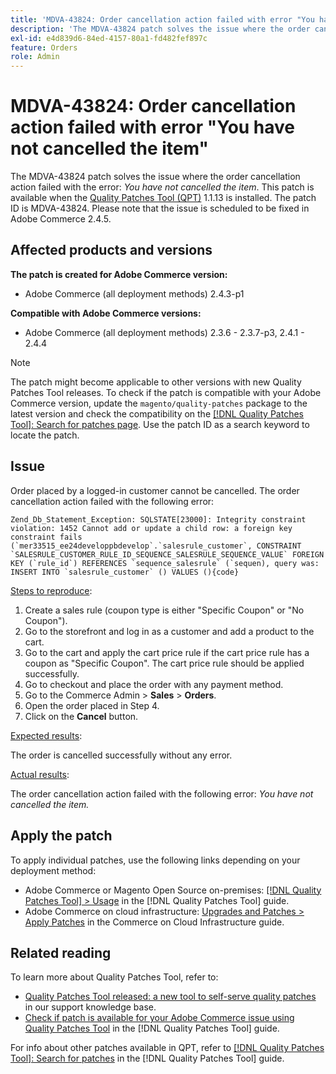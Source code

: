 ```yaml
---
title: 'MDVA-43824: Order cancellation action failed with error "You have not cancelled the item"'
description: 'The MDVA-43824 patch solves the issue where the order cancellation action failed with the error: *You have not cancelled the item*. This patch is available when the [Quality Patches Tool (QPT)](https://experienceleague.adobe.com/en/docs/commerce-knowledge-base/kb/announcements/commerce-announcements/magento-quality-patches-released-new-tool-to-self-serve-quality-patches) 1.1.13 is installed. The patch ID is MDVA-43824. Please note that the issue is scheduled to be fixed in Adobe Commerce 2.4.5.'
exl-id: e4d839d6-84ed-4157-80a1-fd482fef897c
feature: Orders
role: Admin
---
```

# MDVA-43824: Order cancellation action failed with error "You have not cancelled the item"

The MDVA-43824 patch solves the issue where the order cancellation action failed with the error: *You have not cancelled the item*. This patch is available when the [Quality Patches Tool (QPT)](https://experienceleague.adobe.com/en/docs/commerce-knowledge-base/kb/announcements/commerce-announcements/magento-quality-patches-released-new-tool-to-self-serve-quality-patches) 1.1.13 is installed. The patch ID is MDVA-43824. Please note that the issue is scheduled to be fixed in Adobe Commerce 2.4.5.

## Affected products and versions

**The patch is created for Adobe Commerce version:**

* Adobe Commerce (all deployment methods) 2.4.3-p1

**Compatible with Adobe Commerce versions:**

* Adobe Commerce (all deployment methods) 2.3.6 - 2.3.7-p3, 2.4.1 - 2.4.4

>[!NOTE]
>
>The patch might become applicable to other versions with new Quality Patches Tool releases. To check if the patch is compatible with your Adobe Commerce version, update the `magento/quality-patches` package to the latest version and check the compatibility on the [[!DNL Quality Patches Tool]: Search for patches page](https://experienceleague.adobe.com/en/docs/commerce-knowledge-base/kb/announcements/commerce-announcements/magento-quality-patches-released-new-tool-to-self-serve-quality-patches). Use the patch ID as a search keyword to locate the patch.

## Issue

Order placed by a logged-in customer cannot be cancelled. The order cancellation action failed with the following error:

```
Zend_Db_Statement_Exception: SQLSTATE[23000]: Integrity constraint violation: 1452 Cannot add or update a child row: a foreign key constraint fails (`mer33515_ee24developpbdevelop`.`salesrule_customer`, CONSTRAINT `SALESRULE_CUSTOMER_RULE_ID_SEQUENCE_SALESRULE_SEQUENCE_VALUE` FOREIGN KEY (`rule_id`) REFERENCES `sequence_salesrule` (`sequen), query was: INSERT INTO `salesrule_customer` () VALUES (){code}
```

<u>Steps to reproduce</u>:

1. Create a sales rule (coupon type is either "Specific Coupon" or "No Coupon").
1. Go to the storefront and log in as a customer and add a product to the cart.
1. Go to the cart and apply the cart price rule if the cart price rule has a coupon as "Specific Coupon". The cart price rule should be applied successfully.
1. Go to checkout and place the order with any payment method.
1. Go to the Commerce Admin > **Sales** > **Orders**.
1. Open the order placed in Step 4.
1. Click on the **Cancel** button.

<u>Expected results</u>:

The order is cancelled successfully without any error.

<u>Actual results</u>:

The order cancellation action failed with the following error: *You have not cancelled the item.*

## Apply the patch

To apply individual patches, use the following links depending on your deployment method:

* Adobe Commerce or Magento Open Source on-premises: [[!DNL Quality Patches Tool] > Usage](/help/tools/quality-patches-tool/usage.md) in the [!DNL Quality Patches Tool] guide.
* Adobe Commerce on cloud infrastructure: [Upgrades and Patches > Apply Patches](https://experienceleague.adobe.com/docs/commerce-cloud-service/user-guide/develop/upgrade/apply-patches.html) in the Commerce on Cloud Infrastructure guide.

## Related reading

To learn more about Quality Patches Tool, refer to:

* [Quality Patches Tool released: a new tool to self-serve quality patches](https://experienceleague.adobe.com/en/docs/commerce-knowledge-base/kb/announcements/commerce-announcements/magento-quality-patches-released-new-tool-to-self-serve-quality-patches) in our support knowledge base.
* [Check if patch is available for your Adobe Commerce issue using Quality Patches Tool](/help/tools/quality-patches-tool/patches-available-in-qpt/check-patch-for-magento-issue-with-magento-quality-patches.md) in the [!DNL Quality Patches Tool] guide.

For info about other patches available in QPT, refer to [[!DNL Quality Patches Tool]: Search for patches](https://experienceleague.adobe.com/tools/commerce-quality-patches/index.html) in the [!DNL Quality Patches Tool] guide.
